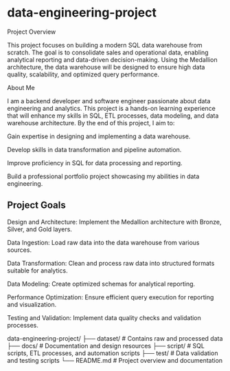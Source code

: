 # data-engineering-project
Project Overview

This project focuses on building a modern SQL data warehouse from scratch. The goal is to consolidate sales and operational data, enabling analytical reporting and data-driven decision-making. Using the Medallion architecture, the data warehouse will be designed to ensure high data quality, scalability, and optimized query performance.

About Me

I am a backend developer and software engineer passionate about data engineering and analytics. This project is a hands-on learning experience that will enhance my skills in SQL, ETL processes, data modeling, and data warehouse architecture. By the end of this project, I aim to:

Gain expertise in designing and implementing a data warehouse.

Develop skills in data transformation and pipeline automation.

Improve proficiency in SQL for data processing and reporting.

Build a professional portfolio project showcasing my abilities in data engineering.

## Project Goals

Design and Architecture: Implement the Medallion architecture with Bronze, Silver, and Gold layers.

Data Ingestion: Load raw data into the data warehouse from various sources.

Data Transformation: Clean and process raw data into structured formats suitable for analytics.

Data Modeling: Create optimized schemas for analytical reporting.

Performance Optimization: Ensure efficient query execution for reporting and visualization.

Testing and Validation: Implement data quality checks and validation processes.


data-engineering-project/
├── dataset/   # Contains raw and processed data
├── docs/      # Documentation and design resources
├── script/    # SQL scripts, ETL processes, and automation scripts
├── test/      # Data validation and testing scripts
└── README.md  # Project overview and documentation